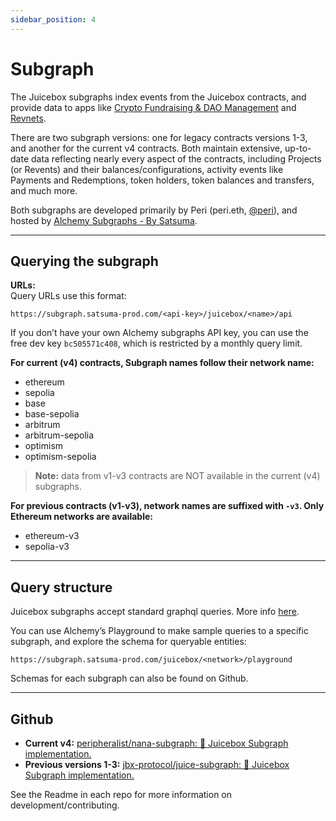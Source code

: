 ```yaml
---
sidebar_position: 4
---
```


# Subgraph

The Juicebox subgraphs index events from the Juicebox contracts, and provide data to apps like [Crypto Fundraising & DAO Management](https://juicebox.money) and [Revnets](https://app.revnet.eth.sucks).  

There are two subgraph versions: one for legacy contracts versions 1-3, and another for the current v4 contracts. Both maintain extensive, up-to-date data reflecting nearly every aspect of the contracts, including Projects (or Revents) and their balances/configurations, activity events like Payments and Redemptions, token holders, token balances and transfers, and much more.  

Both subgraphs are developed primarily by Peri (peri.eth, [@peri](https://twitter.com/peri)), and hosted by [Alchemy Subgraphs - By Satsuma](https://subgraph.satsuma-prod.com).  

---

## Querying the subgraph  

**URLs:**  
Query URLs use this format:  
```
https://subgraph.satsuma-prod.com/<api-key>/juicebox/<name>/api
```  

If you don’t have your own Alchemy subgraphs API key, you can use the free dev key `bc505571c408`, which is restricted by a monthly query limit.  

**For current (v4) contracts, Subgraph names follow their network name:**  
- ethereum  
- sepolia  
- base  
- base-sepolia  
- arbitrum  
- arbitrum-sepolia  
- optimism  
- optimism-sepolia  

> **Note:** data from v1-v3 contracts are NOT available in the current (v4) subgraphs.  

**For previous contracts (v1-v3), network names are suffixed with `-v3`. Only Ethereum networks are available:**  
- ethereum-v3  
- sepolia-v3  

---

## Query structure  

Juicebox subgraphs accept standard graphql queries. More info [here](https://graphql.org/learn/).  

You can use Alchemy’s Playground to make sample queries to a specific subgraph, and explore the schema for queryable entities:  
```
https://subgraph.satsuma-prod.com/juicebox/<network>/playground
```  

Schemas for each subgraph can also be found on Github.  

---

## Github  

- **Current v4:** [peripheralist/nana-subgraph: 🧃 Juicebox Subgraph implementation.](https://github.com/peripheralist/nana-subgraph)  
- **Previous versions 1-3:** [jbx-protocol/juice-subgraph: 🧃 Juicebox Subgraph implementation.](https://github.com/jbx-protocol/juice-subgraph)  

See the Readme in each repo for more information on development/contributing.

